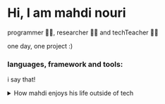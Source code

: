 # Hi, I am mahdi nouri

programmer 👨‍💻, researcher 🧑‍🔬 and techTeacher 🧑‍🏫

one day, one project :)

### languages, framework and tools:

i say that!


<details>
 <summary>How mahdi enjoys his life outside of tech</summary>
 <br />
  Spending time with friends 👧👦🎁🎉👨
 <br />
  Watch the movie and toons 🌃🧚‍♀️🔥🐉📺🍕
 <br />
  Read books and papers 📖🌟🌌🚀👽
</details>


<!--
**AlgoNouir/algonouir** is a ✨ _special_ ✨ repository because its `README.md` (this file) appears on your GitHub profile.

Here are some ideas to get you started:

- 🔭 I’m currently working on ...
- 🌱 I’m currently learning ...
- 👯 I’m looking to collaborate on ...
- 🤔 I’m looking for help with ...
- 💬 Ask me about ...
- 📫 How to reach me: ...
- 😄 Pronouns: ...
- ⚡ Fun fact: ...
-->
